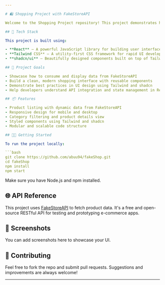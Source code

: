 ```yaml
---

# 🛍️ Shopping Project with FakeStoreAPI

Welcome to the Shopping Project repository! This project demonstrates how developers can build a sleek and responsive e-commerce user interface using the [FakeStoreAPI](https://fakestoreapi.com/) as a mock backend. It's a great starting point for learning how to integrate APIs into modern frontend frameworks.

## 🚀 Tech Stack

This project is built using:

- **React** – A powerful JavaScript library for building user interfaces
- **Tailwind CSS** – A utility-first CSS framework for rapid UI development
- **shadcn/ui** – Beautifully designed components built on top of Tailwind CSS and Radix UI

## 🎯 Project Goals

- Showcase how to consume and display data from FakeStoreAPI
- Build a clean, modern shopping interface with reusable components
- Demonstrate best practices in UI design using Tailwind and shadcn
- Help developers understand API integration and state management in React

## 📦 Features

- Product listing with dynamic data from FakeStoreAPI
- Responsive design for mobile and desktop
- Category filtering and product details view
- Styled components using Tailwind and shadcn
- Modular and scalable code structure

## 🧑‍💻 Getting Started

To run the project locally:

```bash
git clone https://github.com/abuu94/fakeShop.git
cd fakeShop
npm install
npm start
```

Make sure you have Node.js and npm installed.

## 🌐 API Reference

This project uses [FakeStoreAPI](https://fakestoreapi.com/) to fetch product data. It's a free and open-source RESTful API for testing and prototyping e-commerce apps.

## 📸 Screenshots

You can add screenshots here to showcase your UI.

## 🙌 Contributing

Feel free to fork the repo and submit pull requests. Suggestions and improvements are always welcome!

---
```

